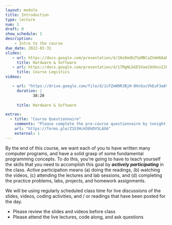 ```yaml
---
layout: module
title: Introduction
type: lecture
num: 1
draft: 0
show_schedule: 1
description:
    - Intro to the course
due_date: 2022-03-31
slides:
   - url: https://docs.google.com/presentation/d/1Hz0mdbZfpMBCaZVmH6AaMLeyGutDlBArx7Anv-kjHzc/edit?usp=sharing
     title: Hardware & Software
   - url: https://docs.google.com/presentation/d/17MgNLbGE5VaoCAVknsIJQ--s_MK3uLr8z_yNkb1R5cY/edit?usp=sharing
     title: Course Logistics
videos:

   - url: "https://drive.google.com/file/d/1cFZmW9RJBjH-0XnSucVhEuF3a6VfoeMn/view?usp=sharing"
     duration: |
            38:20
        
     title: Hardware & Software

extras:
  - title: "Course Questionnaire"
    comments: "Please complete the pre-course questionnaire by tonight (4/1)!"
    url: "https://forms.gle/Z1S3HcH38kDVSLAXA"
    external: 1
---
```



By the end of this course, we want each of you to have written many computer programs, and have a solid grasp of some fundamental programming concepts. To do this, you're going to have to teach yourself the skills that you need to accomplish this goal by ***actively participating*** in the class. *Active* participation means (a) doing the readings, (b) watching the videos, (c) attending the lectures and lab sessions, and (d) completing the practice problems, labs, projects, and homework assignments.

We will be using regularly scheduled class time for live discussions of the slides, videos, coding activities, and / or readings that have been posted for the day.
* Please review the slides and videos before class
* Please attend the live lectures, code along, and ask questions
